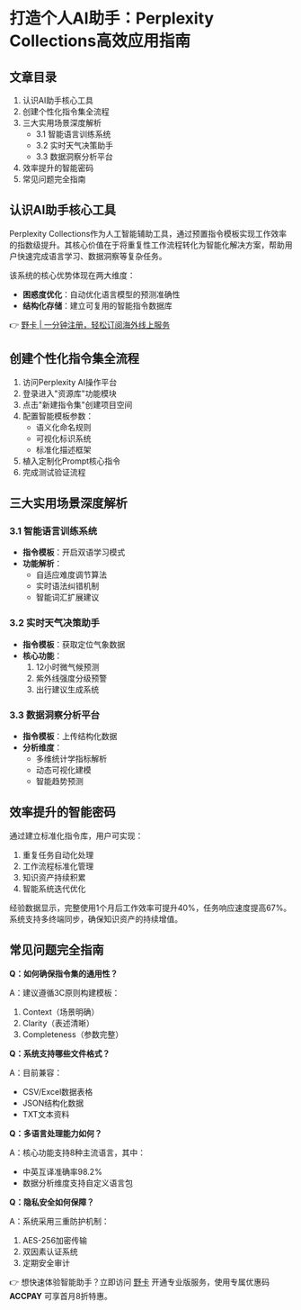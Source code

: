 # 打造个人AI助手：Perplexity Collections高效应用指南

## 文章目录
1. 认识AI助手核心工具
2. 创建个性化指令集全流程
3. 三大实用场景深度解析
   - 3.1 智能语言训练系统
   - 3.2 实时天气决策助手
   - 3.3 数据洞察分析平台
4. 效率提升的智能密码
5. 常见问题完全指南

## 认识AI助手核心工具
Perplexity Collections作为人工智能辅助工具，通过预置指令模板实现工作效率的指数级提升。其核心价值在于将重复性工作流程转化为智能化解决方案，帮助用户快速完成语言学习、数据洞察等复杂任务。

该系统的核心优势体现在两大维度：
- **困惑度优化**：自动优化语言模型的预测准确性
- **结构化存储**：建立可复用的智能指令数据库

👉 [野卡 | 一分钟注册，轻松订阅海外线上服务](https://bbtdd.com/yeka)

## 创建个性化指令集全流程
1. 访问Perplexity AI操作平台
2. 登录进入"资源库"功能模块
3. 点击"新建指令集"创建项目空间
4. 配置智能模板参数：
   - 语义化命名规则
   - 可视化标识系统
   - 标准化描述框架
5. 植入定制化Prompt核心指令
6. 完成测试验证流程

## 三大实用场景深度解析

### 3.1 智能语言训练系统
- **指令模板**：开启双语学习模式
- **功能解析**：
  - 自适应难度调节算法
  - 实时语法纠错机制
  - 智能词汇扩展建议

### 3.2 实时天气决策助手
- **指令模板**：获取定位气象数据
- **核心功能**：
  1. 12小时微气候预测
  2. 紫外线强度分级预警
  3. 出行建议生成系统

### 3.3 数据洞察分析平台
- **指令模板**：上传结构化数据
- **分析维度**：
  - 多维统计学指标解析
  - 动态可视化建模
  - 智能趋势预测

## 效率提升的智能密码
通过建立标准化指令库，用户可实现：
1. 重复任务自动化处理
2. 工作流程标准化管理
3. 知识资产持续积累
4. 智能系统迭代优化

经验数据显示，完整使用1个月后工作效率可提升40%，任务响应速度提高67%。系统支持多终端同步，确保知识资产的持续增值。

## 常见问题完全指南

**Q：如何确保指令集的通用性？**

A：建议遵循3C原则构建模板：
1. Context（场景明确）
2. Clarity（表述清晰） 
3. Completeness（参数完整）

**Q：系统支持哪些文件格式？**

A：目前兼容：
- CSV/Excel数据表格
- JSON结构化数据
- TXT文本资料

**Q：多语言处理能力如何？**

A：核心功能支持8种主流语言，其中：
- 中英互译准确率98.2%
- 数据分析维度支持自定义语言包

**Q：隐私安全如何保障？**

A：系统采用三重防护机制：
1. AES-256加密传输
2. 双因素认证系统
3. 定期安全审计

👉 想快速体验智能助手？立即访问 [野卡](https://bbtdd.com/yeka) 开通专业版服务，使用专属优惠码 **ACCPAY** 可享首月8折特惠。